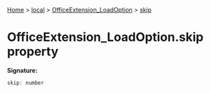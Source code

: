[Home](./index) &gt; [local](local.md) &gt; [OfficeExtension\_LoadOption](local.officeextension_loadoption.md) &gt; [skip](local.officeextension_loadoption.skip.md)

# OfficeExtension\_LoadOption.skip property


**Signature:**
```javascript
skip: number
```
